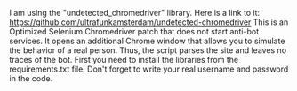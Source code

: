 I am using the "undetected_chromedriver" library. 
Here is a link to it: https://github.com/ultrafunkamsterdam/undetected-chromedriver
This is an Optimized Selenium Chromedriver patch that does not start anti-bot services. It opens an additional Chrome window that allows you to simulate the behavior of a real person. Thus, the script parses the site and leaves no traces of the bot.
First you need to install the libraries from the requirements.txt file.
Don't forget to write your real username and password in the code.
